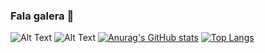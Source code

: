 ### Fala galera 👋

![Alt Text](https://i.pinimg.com/originals/bb/0f/ff/bb0fff1eceda7b91a797c4c919527147.gif) ![Alt Text](https://66.media.tumblr.com/tumblr_ma0zhrQixj1rfjowdo1_500.gif)
[![Anurag's GitHub stats](https://github-readme-stats.vercel.app/api?username=Vulquimar-Silva)](https://github.com/anuraghazra/github-readme-stats)
[![Top Langs](https://github-readme-stats.vercel.app/api/top-langs/?username=Vulquimar-Silva&layout=compact)](https://github.com/anuraghazra/github-readme-stats)


